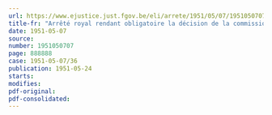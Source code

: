 ```yaml
---
url: https://www.ejustice.just.fgov.be/eli/arrete/1951/05/07/1951050707/justel
title-fr: "Arrêté royal rendant obligatoire la décision de la commission paritaire nationale de l'industrie sidérurgique, prise en exécution de la loi du 19 août 1948 relative aux prestations d'intérêt public en temps de paix"
date: 1951-05-07
source:
number: 1951050707
page: 888888
case: 1951-05-07/36
publication: 1951-05-24
starts:
modifies:
pdf-original:
pdf-consolidated:
---
```


